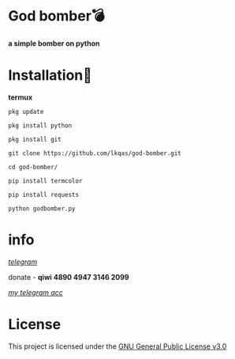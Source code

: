 # God bomber💣
**a simple bomber on python**

# Installation🔫
**termux**
```
pkg update
```
```
pkg install python
```
```
pkg install git
```
```
git clone https://github.com/lkqas/god-bomber.git
```
```
cd god-bomber/
```
```
pip install termcolor
```
```
pip install requests
```
```
python godbomber.py
```
# info
_[telegram](https://t.me/Ravvs_Archive)_

donate - **qiwi  4890 4947 3146 2099**

_[my telegram acc](https://t.me/lkqas)_

# License
This project is licensed under the [GNU General Public License v3.0](https://github.com/lkqas/god-bomber/blob/master/LICENSE)

